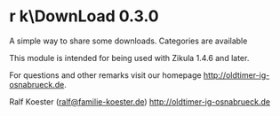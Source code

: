 # r k\DownLoad 0.3.0

A simple way to share some downloads. Categories are available

This module is intended for being used with Zikula 1.4.6 and later.

For questions and other remarks visit our homepage http://oldtimer-ig-osnabrueck.de.

Ralf Koester (ralf@familie-koester.de)
http://oldtimer-ig-osnabrueck.de
